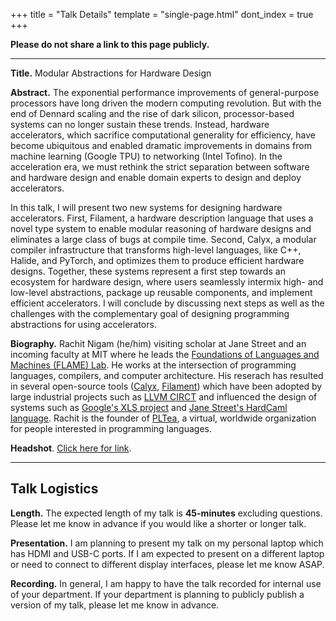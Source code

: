 +++
title = "Talk Details"
template = "single-page.html"
dont_index = true
+++

**Please do not share a link to this page publicly.**

-----

**Title.** Modular Abstractions for Hardware Design

**Abstract.**
The exponential performance improvements of general-purpose processors have long driven the modern computing revolution.
But with the end of Dennard scaling and the rise of dark silicon, processor-based systems can no longer sustain these trends.
Instead, hardware accelerators, which sacrifice computational generality for efficiency, have become ubiquitous and enabled dramatic improvements in domains from machine learning (Google TPU) to networking (Intel Tofino).
In the acceleration era, we must rethink the strict separation between software and hardware design and enable domain experts to design and deploy accelerators.

In this talk, I will present two new systems for designing hardware accelerators.
First, Filament, a hardware description language that uses a novel type system to enable modular reasoning of hardware designs and eliminates a large class of bugs at compile time.
Second, Calyx, a modular compiler infrastructure that transforms high-level languages, like C++, Halide, and PyTorch, and optimizes them to produce efficient hardware designs.
Together, these systems represent a first step towards an ecosystem for hardware design, where users seamlessly intermix high- and low-level abstractions, package up reusable components, and implement efficient accelerators.
I will conclude by discussing next steps as well as the challenges with the complementary goal of designing programming abstractions for using accelerators.


**Biography.** Rachit Nigam (he/him) visiting scholar at Jane Street and an incoming faculty at MIT where he leads the [Foundations of Languages and Machines (FLAME) Lab][flame].
He works at the intersection of programming languages, compilers, and computer architecture.
His reserach has resulted in several open-source tools ([Calyx][], [Filament][]) which have been adopted by large industrial projects such as [LLVM CIRCT][circt] and influenced the design of systems such as [Google's XLS project][xls] and [Jane Street's HardCaml language][hardcaml].
Rachit is the founder of [PLTea](https://pltea.github.io/), a virtual, worldwide organization for people interested in programming languages.

**Headshot**. [Click here for link](/img/headshot.png).

-----

## Talk Logistics

**Length.** The expected length of my talk is **45-minutes** excluding questions. Please let me know in advance if you would like a shorter or longer talk.

**Presentation.** I am planning to present my talk on my personal laptop which has HDMI and USB-C ports. If I am expected to present on a different laptop or need to connect to different display interfaces, please let me know ASAP.

**Recording.** In general, I am happy to have the talk recorded for internal use of your department. If your department is planning to publicly publish a version of my talk, please let me know in advance.

[calyx]: https://calyxir.org
[filament]: https://filamentHDL.com
[circt]: https://circt.llvm.org
[xls]: https://google.github.io/xls/
[hardcaml]: https://github.com/janestreet/hardcaml
[flame]: https://flame.csail.mit.edu
